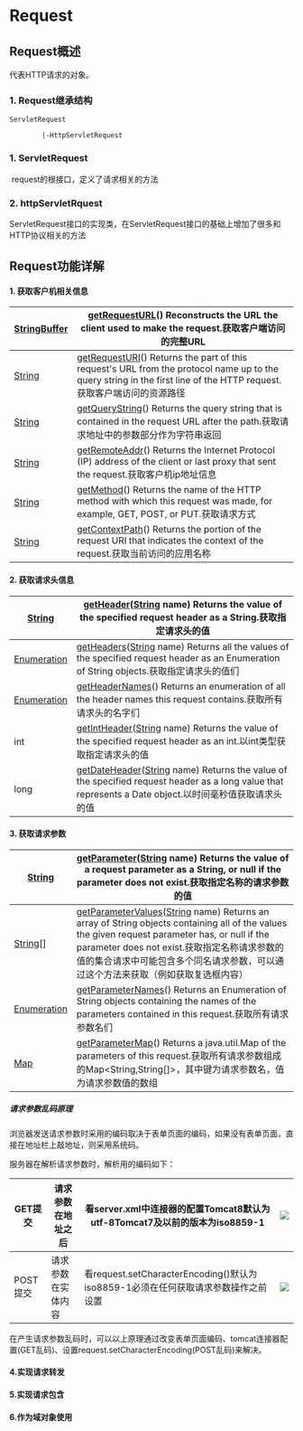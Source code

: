 # Request

## Request概述

代表HTTP请求的对象。

### 1. Request继承结构

```
ServletRequest

		|-HttpServletRequest
```

### 		1. ServletRequest

​						request的根接口，定义了请求相关的方法

### 		2. httpServletRquest

​						ServletRequest接口的实现类，在ServletRequest接口的基础上增加了很多和HTTP协议相关的方法

## Request功能详解

#### 		1. 获取客户机相关信息

| [StringBuffer](http://java.sun.com/j2se/1.5/docs/api/java/lang/StringBuffer.html) | [getRequestURL](#getRequestURL())()      Reconstructs the URL the client used to make the request.获取客户端访问的完整URL |
| ------------------------------------------------------------ | ------------------------------------------------------------ |
| [String](http://java.sun.com/j2se/1.5/docs/api/java/lang/String.html) | [getRequestURI](#getRequestURI())()      Returns the part of this request's URL from the protocol name up to the query string in the first line of the HTTP request.获取客户端访问的资源路径 |
| [String](http://java.sun.com/j2se/1.5/docs/api/java/lang/String.html) | [getQueryString](#getQueryString())()      Returns the query string that is contained in the request URL after the path.获取请求地址中的参数部分作为字符串返回 |
| [String](http://java.sun.com/j2se/1.5/docs/api/java/lang/String.html) | [getRemoteAddr](#getRemoteAddr())()      Returns the Internet Protocol (IP) address of the client or last proxy that sent the request.获取客户机ip地址信息 |
| [String](http://java.sun.com/j2se/1.5/docs/api/java/lang/String.html) | [getMethod](#getMethod())()      Returns the name of the HTTP method with which this request was made, for example, GET, POST, or PUT.获取请求方式 |
| [String](http://java.sun.com/j2se/1.5/docs/api/java/lang/String.html) | [getContextPath](#getContextPath())()      Returns the portion of the request URI that indicates the context of the request.获取当前访问的应用名称 |

#### 		2. 获取请求头信息

| [String](http://java.sun.com/j2se/1.5/docs/api/java/lang/String.html) | [getHeader](#getHeader(java.lang.String))([String](http://java.sun.com/j2se/1.5/docs/api/java/lang/String.html) name)      Returns the value of the specified request header as a String.获取指定请求头的值 |
| ------------------------------------------------------------ | ------------------------------------------------------------ |
| [Enumeration](http://java.sun.com/j2se/1.5/docs/api/java/util/Enumeration.html) | [getHeaders](#getHeaders(java.lang.String))([String](http://java.sun.com/j2se/1.5/docs/api/java/lang/String.html) name)      Returns all the values of the specified request header as an Enumeration of String objects.获取指定请求头的值们 |
| [Enumeration](http://java.sun.com/j2se/1.5/docs/api/java/util/Enumeration.html) | [getHeaderNames](#getHeaderNames())()      Returns an enumeration of all the header names this request contains.获取所有请求头的名字们 |
| int                                                          | [getIntHeader](#getIntHeader(java.lang.String))([String](http://java.sun.com/j2se/1.5/docs/api/java/lang/String.html) name)      Returns the value of the specified request header as an int.以int类型获取指定请求头的值 |
| long                                                         | [getDateHeader](#getDateHeader(java.lang.String))([String](http://java.sun.com/j2se/1.5/docs/api/java/lang/String.html) name)      Returns the value of the specified request header as a long value that represents a Date object.以时间毫秒值获取请求头的值 |

#### 		3. 获取请求参数

| [String](http://java.sun.com/j2se/1.5/docs/api/java/lang/String.html) | [getParameter](#getParameter(java.lang.String))([String](http://java.sun.com/j2se/1.5/docs/api/java/lang/String.html) name)      Returns the value of a request parameter as a String, or null if the parameter does not exist.获取指定名称的请求参数的值 |
| ------------------------------------------------------------ | ------------------------------------------------------------ |
| [String](http://java.sun.com/j2se/1.5/docs/api/java/lang/String.html)[] | [getParameterValues](#getParameterValues(java.lang.String))([String](http://java.sun.com/j2se/1.5/docs/api/java/lang/String.html) name)      Returns an array of String objects containing all of the values the given request parameter has, or null if the parameter does not exist.获取指定名称请求参数的值的集合请求中可能包含多个同名请求参数，可以通过这个方法来获取（例如获取复选框内容） |
| [Enumeration](http://java.sun.com/j2se/1.5/docs/api/java/util/Enumeration.html) | [getParameterNames](#getParameterNames())()      Returns an Enumeration of String objects containing the names of the parameters contained in this request.获取所有请求参数名们 |
| [Map](http://java.sun.com/j2se/1.5/docs/api/java/util/Map.html) | [getParameterMap](#getParameterMap())()      Returns a java.util.Map of the parameters of this request.获取所有请求参数组成的Map<String,String[]>，其中键为请求参数名，值为请求参数值的数组 |

##### 					请求参数乱码原理

浏览器发送请求参数时采用的编码取决于表单页面的编码，如果没有表单页面，直接在地址栏上敲地址，则采用系统码。

服务器在解析请求参数时，解析用的编码如下：

| GET提交  | 请求参数在地址之后 | 看server.xml中连接器的配置Tomcat8默认为utf-8Tomcat7及以前的版本为iso8859-1 | ![](https://gitee.com/Cming852098505/img/raw/master/img/20210223115914.png) |
| -------- | ------------------ | ------------------------------------------------------------ | ------------------------------------------------------------ |
| POST提交 | 请求参数在实体内容 | 看request.setCharacterEncoding()默认为iso8859-1必须在任何获取请求参数操作之前设置 | ![](https://gitee.com/Cming852098505/img/raw/master/img/20210223115929.png) |

在产生请求参数乱码时，可以以上原理通过改变表单页面编码、tomcat连接器配置(GET乱码)、设置request.setCharacterEncoding(POST乱码)来解决。

#### 		4.实现请求转发

#### 		5.实现请求包含

#### 		6.作为域对象使用